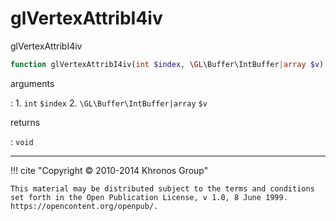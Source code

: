 # glVertexAttribI4iv
glVertexAttribI4iv

```php
function glVertexAttribI4iv(int $index, \GL\Buffer\IntBuffer|array $v) : void
```

arguments

:    1. `int` `$index` 
    2. `\GL\Buffer\IntBuffer|array` `$v` 

returns

:    `void` 

---
     

!!! cite "Copyright © 2010-2014 Khronos Group"

    This material may be distributed subject to the terms and conditions set forth in the Open Publication License, v 1.0, 8 June 1999. https://opencontent.org/openpub/.